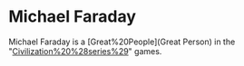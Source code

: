 # Michael Faraday

Michael Faraday is a [Great%20People](Great Person) in the "[Civilization%20%28series%29](Civilization)" games.